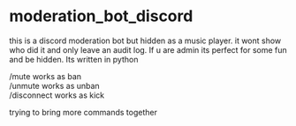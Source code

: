 # moderation_bot_discord
this is a discord moderation bot but hidden as a music player. it wont show who did it and only leave an audit log. If u are admin its perfect for some fun and be hidden. Its written in python

/mute works as ban <br>
/unmute works as unban <br>
/disconnect works as kick <br>

trying to bring more commands together
